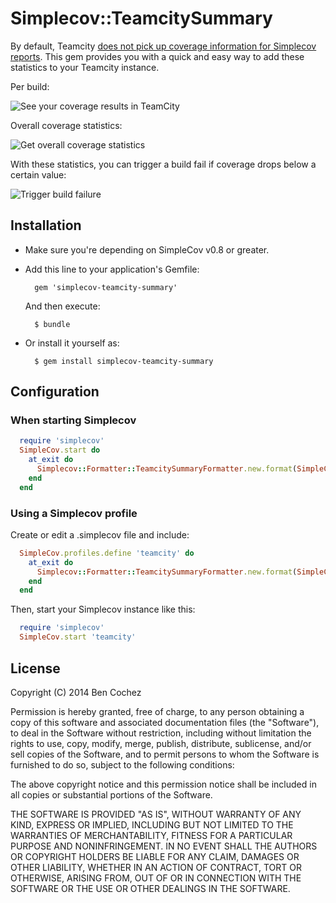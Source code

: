 # Simplecov::TeamcitySummary

By default, Teamcity [does not pick up coverage information for Simplecov reports](http://confluence.jetbrains.com/display/TCD8/Code+Coverage). This gem provides you with a quick and easy way to add these statistics to your Teamcity instance.

Per build:

![See your coverage results in TeamCity](https://raw.github.com/benc/simplecov-teamcity-summary/master/img/coverage_results.png)

Overall coverage statistics:

![Get overall coverage statistics](https://raw.github.com/benc/simplecov-teamcity-summary/master/img/coverage_chart.png)

With these statistics, you can trigger a build fail if coverage drops below a certain value:

![Trigger build failure](https://raw.github.com/benc/simplecov-teamcity-summary/master/img/trigger_build_failure.png)

## Installation

* Make sure you're depending on SimpleCov v0.8 or greater.
* Add this line to your application's Gemfile:

        gem 'simplecov-teamcity-summary'
        
  And then execute:

        $ bundle

* Or install it yourself as:

        $ gem install simplecov-teamcity-summary

## Configuration

### When starting Simplecov

```ruby
  require 'simplecov'
  SimpleCov.start do
    at_exit do
      Simplecov::Formatter::TeamcitySummaryFormatter.new.format(SimpleCov.result) if ENV['TEAMCITY_VERSION']
    end
  end
```

### Using a Simplecov profile

Create or edit a .simplecov file and include:

```ruby
  SimpleCov.profiles.define 'teamcity' do
    at_exit do
      Simplecov::Formatter::TeamcitySummaryFormatter.new.format(SimpleCov.result) if ENV['TEAMCITY_VERSION']
    end
  end
```

Then, start your Simplecov instance like this:

```ruby
  require 'simplecov'
  SimpleCov.start 'teamcity'
```

## License

Copyright (C) 2014 Ben Cochez

Permission is hereby granted, free of charge, to any person obtaining a copy of this software and associated documentation files (the "Software"), to deal in the Software without restriction, including without limitation the rights to use, copy, modify, merge, publish, distribute, sublicense, and/or sell copies of the Software, and to permit persons to whom the Software is furnished to do so, subject to the following conditions:

The above copyright notice and this permission notice shall be included in all copies or substantial portions of the Software.

THE SOFTWARE IS PROVIDED "AS IS", WITHOUT WARRANTY OF ANY KIND, EXPRESS OR IMPLIED, INCLUDING BUT NOT LIMITED TO THE WARRANTIES OF MERCHANTABILITY, FITNESS FOR A PARTICULAR PURPOSE AND NONINFRINGEMENT. IN NO EVENT SHALL THE AUTHORS OR COPYRIGHT HOLDERS BE LIABLE FOR ANY CLAIM, DAMAGES OR OTHER LIABILITY, WHETHER IN AN ACTION OF CONTRACT, TORT OR OTHERWISE, ARISING FROM, OUT OF OR IN CONNECTION WITH THE SOFTWARE OR THE USE OR OTHER DEALINGS IN THE SOFTWARE.